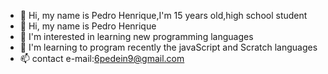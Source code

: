 - 👋 Hi, my name is Pedro Henrique,I'm 15 years old,high school student
- 👋 Hi, my name is Pedro Henrique
- 🌱 I'm interested in learning new programming languages
- 💞️ I'm learning to program recently the javaScript and Scratch languages
- 📫 contact e-mail:6pedein9@gmail.com

<!---
PEDRROhcm/PEDRROhcm is a ✨ special ✨ repository because its `README.md` (this file) appears on your GitHub profile.
You can click the Preview link to take a look at your changes.
--->
